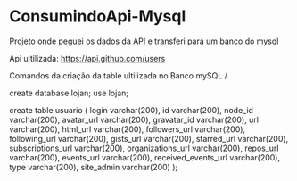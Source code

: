 # ConsumindoApi-Mysql
Projeto onde peguei os dados da API e transferi para um banco do mysql

Api ultilizada: https://api.github.com/users

Comandos da criação da table ultilizada no Banco mySQL \/

create database lojan;
use lojan;

create table usuario (
login varchar(200),
id varchar(200),
node_id varchar(200),
avatar_url varchar(200),
gravatar_id varchar(200),
url varchar(200),
html_url varchar(200),
followers_url varchar(200),
following_url varchar(200),
gists_url varchar(200),
starred_url varchar(200),
subscriptions_url varchar(200),
organizations_url varchar(200),
repos_url varchar(200),
events_url varchar(200),
received_events_url varchar(200),
type varchar(200),
site_admin varchar(200)
);
